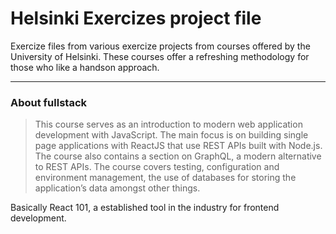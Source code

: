 # Helsinki Exercizes project file

Exercize files from various exercize projects from courses offered by the University of Helsinki. These courses offer a refreshing methodology for those who like a handson approach.

---

### About fullstack

> This course serves as an introduction to modern web application development with JavaScript. The main focus is on building single page applications with ReactJS that use REST APIs built with Node.js. The course also contains a section on GraphQL, a modern alternative to REST APIs.
The course covers testing, configuration and environment management, the use of databases for storing the application’s data amongst other things.

Basically React 101, a established tool in the industry for frontend development.
